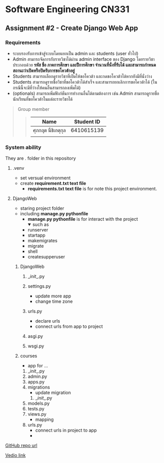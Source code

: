 Software Engineering CN331
=====================

Assignment #2 - Create Django Web App
---------------------

### Requirements
- ระบบรองรับการเข้าสู่ระบบโดยแยกเป็น admin และ students (user ทั่วไป)
- Admin สามารถจัดการกับรายวิชาได้ผ่าน admin interface ของ Django โดยรายวิชาประกอบด้วย **รหัส ชื่อ ภาคการศึกษา และปีิการศึกษา จํานวนที่นั่งที่รับได้ และสามารถกําหนดสถานะว่าเปิดหรือปิดรับการขอโควต้าอยู่**
- Students สามารถเลือกดูรายวิชาที่เปิดให้ขอโควต้า และกดขอโควต้าได้หากยังมีที่นั่งว่าง
- Students สามารถดูรายชื่อวิชาที่ขอโควต้าได้สําเร็จ และสามารถยกเลิกการขอโควต้าได้ (ในกรณีนี้จะมีที่ว่างให้คนอื่นสามารถลงเพิ่มได้)
- (optionals) สามารถเพิ่มฟังก์ชันการทํางานอื่นได้ตามต้องการ เช่น Admin สามารถดูรายชื่อนักเรียนที่ขอโควต้าในแต่ละรายวิชาได้

> Group member
>> |    Name         |  Student ID  |
>> |-----------------|--------------|
>> |  ศุภกฤต นืธิเกตุกุล  |  6410615139  |
>> |                  |              |

### System ability
They are . folder in this repository
1. .venv 
    - set versual environment
    - create **requirement.txt text file**
        - **requirements.txt text file** is for note this project environment.

2. DjangoWeb 
    - staring project folder
    - including **manage.py pythonfile**
        - **manage.py pythonfile** is for interact with the project<details open><summary> such as</summary>
        * runserver
        * startapp
        * makemigrates
        * migrate
        * shell
        * createsupperuser
        </details>

    1. DjangoWeb
        1. \__init__.py
        2. settings.py
            - update more app
            - change time zone
        
        3. urls.py
            - declare urls 
            - connect urls from app to project
        4. asgi.py
        5. wsgi.py

    2. courses
        - app for ...   
        1. \__init__.py
        2. admin.py
        3. apps.py
        4. migrations
            - update migration 
            1. \__init__.py
        5. models.py
        6. tests.py
        7. views.py
            - mapping 
        8. urls.py
            - connect urls in project to app
            - 





[GitHub repo url](https://github.com/CN331G2/cn331-as2.git) 

[Vedio link]()

